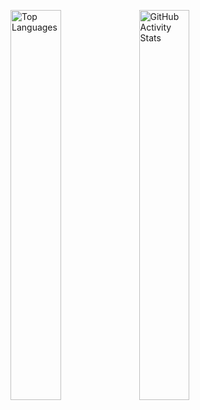 <img src="https://github-readme-stats.vercel.app/api/top-langs?username=bmoneill&show_icons=true&locale=en&layout=compact" alt="Top Languages" width="40%" style="display: inline;" /> <img src="https://github-readme-stats.vercel.app/api?username=bmoneill&show_icons=true&locale=en" alt="GitHub Activity Stats" width="40%" style="display: inline;" />
